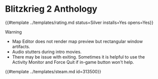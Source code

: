 # Blitzkrieg 2 Anthology
<!-- script:Aliases [] -->

{{#template ../templates/rating.md status=Silver installs=Yes opens=Yes}}

> [!WARNING]
> - Map Editor does not render map preview but rectangular window artifacts.
> - Audio stutters during intro movies.
> - There may be issue with exiting. Sometimes it is helpful to use the Activity Monitor and Force Quit if in-game button won't help.

{{#template ../templates/steam.md id=313500}}
